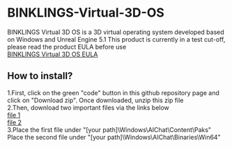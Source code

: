 # BINKLINGS-Virtual-3D-OS
BINKLINGS Virtual 3D OS is a 3D virtual operating system developed based on Windows and Unreal Engine 5.1
This product is currently in a test cut-off, please read the product EULA before use
</br>[BINKLINGS Virtual 3D OS EULA](EULA.txt)
## How to install?
1.First, click on the green "code" button in this github repository page and click on "Download zip". Once downloaded, unzip this zip file</br>
2.Then, download two important files via the links below</br>
[file 1](https://www.mediafire.com/file/5tkrdzvefmmgdjo/AIChat-Windows.ucas/file)</br>
[file 2](https://www.mediafire.com/file/lelnsxz2efs6m4d/AIChat.exe/file)</br>
3.Place the first file under "[your path]\Windows\AIChat\Content\Paks\" </br>Place the second file under "[your path]\Windows\AIChat\Binaries\Win64\"</br>

